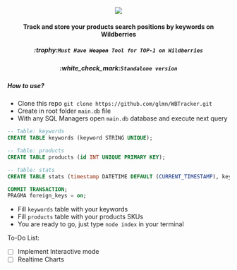 <p align="center">
  <img img src="https://user-images.githubusercontent.com/1326151/163515423-5dc79c03-aa3f-42a8-946b-6f53911c7b61.png">
</p>
<h4 align="center">Track and store your products search positions by keywords on Wildberries</h4>
<h5 align="center">:trophy:<code>Must Have <s>Weapon</s> Tool for TOP-1 on Wildberries</code></h5>
<h5 align="center">:white_check_mark:<code>Standalone version</code></h5>


##### How to use?
- Clone this repo ```git clone https://github.com/glmn/WBTracker.git```
- Create in root folder <code>main.db</code> file
- With any SQL Managers open <code>main.db</code> database and execute next query 
```SQL
-- Table: keywords
CREATE TABLE keywords (keyword STRING UNIQUE);

-- Table: products
CREATE TABLE products (id INT UNIQUE PRIMARY KEY);

-- Table: stats
CREATE TABLE stats (timestamp DATETIME DEFAULT (CURRENT_TIMESTAMP), keyword STRING, product INT, position INT, total_products INT);

COMMIT TRANSACTION;
PRAGMA foreign_keys = on;

```
- Fill <code>keywords</code> table with your keywords
- Fill <code>products</code> table with your products SKUs
- You are ready to go, just type <code>node index</code> in your terminal



To-Do List:
- [ ] Implement Interactive mode
- [ ] Realtime Charts
